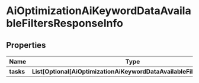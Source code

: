 # AiOptimizationAiKeywordDataAvailableFiltersResponseInfo


## Properties

| Name | Type | Description | Notes |
|------------ | ------------- | ------------- | -------------|
**tasks** | **List[Optional[AiOptimizationAiKeywordDataAvailableFiltersTaskInfo]]** |  |[optional]|